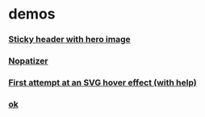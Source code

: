 # demos

### [Sticky header with hero image](/sticky-header)

### [Nopatizer](/nopatizer)

### [First attempt at an SVG hover effect (with help)](/svg-hover)

### [ok](/ok)
